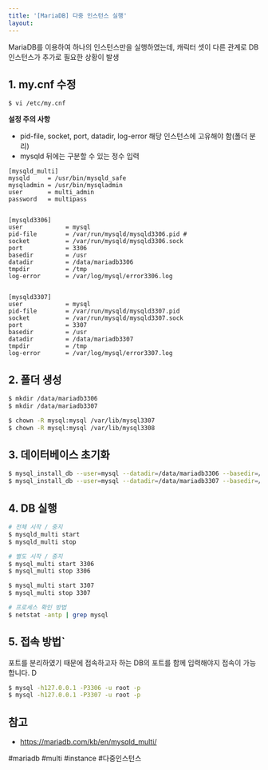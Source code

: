 ```yaml
---
title: '[MariaDB] 다중 인스턴스 실행'
layout: 
---
```


MariaDB를 이용하여 하나의 인스턴스만을 실행하였는데, 캐릭터 셋이 다른 관계로 DB 인스턴스가 추가로 필요한 상황이 발생


## 1. my.cnf 수정

```
$ vi /etc/my.cnf
```

**설정 주의 사항**
 - pid-file, socket, port, datadir, log-error 해당 인스턴스에 고유해야 함(폴더 분리)
 - mysqld 뒤에는 구분할 수 있는 정수 입력


```
[mysqld_multi]
mysqld     = /usr/bin/mysqld_safe
mysqladmin = /usr/bin/mysqladmin
user       = multi_admin
password   = multipass


[mysqld3306]
user            = mysql
pid-file        = /var/run/mysqld/mysqld3306.pid #
socket          = /var/run/mysqld/mysqld3306.sock
port            = 3306
basedir         = /usr
datadir         = /data/mariadb3306
tmpdir          = /tmp
log-error       = /var/log/mysql/error3306.log


[mysqld3307]
user            = mysql
pid-file        = /var/run/mysqld/mysqld3307.pid
socket          = /var/run/mysqld/mysqld3307.sock
port            = 3307
basedir         = /usr
datadir         = /data/mariadb3307
tmpdir          = /tmp
log-error       = /var/log/mysql/error3307.log
```

## 2. 폴더 생성


```sh
$ mkdir /data/mariadb3306
$ mkdir /data/mariadb3307

$ chown -R mysql:mysql /var/lib/mysql3307
$ chown -R mysql:mysql /var/lib/mysql3308
```

## 3. 데이터베이스 초기화

```sh
$ mysql_install_db --user=mysql --datadir=/data/mariadb3306 --basedir=/usr
$ mysql_install_db --user=mysql --datadir=/data/mariadb3307 --basedir=/usr
```

## 4. DB 실행

``` sh
# 전체 시작 / 중지
$ mysqld_multi start    
$ mysqld_multi stop    

# 별도 시작 / 중지
$ mysql_multi start 3306 
$ mysql_multi stop 3306 

$ mysql_multi start 3307 
$ mysql_multi stop 3307 

# 프로세스 확인 방법
$ netstat -antp | grep mysql
```

## 5. 접속 방법`

포트를 분리하였기 때문에 접속하고자 하는 DB의 포트를 함께 입력해야지 접속이 가능합니다.
D
```sh
$ mysql -h127.0.0.1 -P3306 -u root -p
$ mysql -h127.0.0.1 -P3307 -u root -p
```


## 참고
* https://mariadb.com/kb/en/mysqld_multi/

#mariadb #multi #instance #다중인스턴스